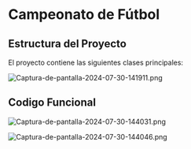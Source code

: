 # Campeonato de Fútbol

## Estructura del Proyecto

El proyecto contiene las siguientes clases principales:

![Captura-de-pantalla-2024-07-30-141911.png](https://i.postimg.cc/vBjNnHqj/Captura-de-pantalla-2024-07-30-141911.png)

## Codigo Funcional

![Captura-de-pantalla-2024-07-30-144031.png](https://i.postimg.cc/0jnK3rTX/Captura-de-pantalla-2024-07-30-144031.png)

![Captura-de-pantalla-2024-07-30-144046.png](https://i.postimg.cc/tCRx6t6K/Captura-de-pantalla-2024-07-30-144046.png)






